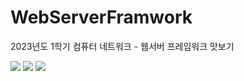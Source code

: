 # WebServerFramwork
2023년도 1학기 컴퓨터 네트워크 - 웹서버 프레임워크 맛보기


<div>
<img src="https://img.shields.io/badge/flask-000000?style=for-the-badge&logo=flask&logoColor=white">
<img src="https://img.shields.io/badge/express-000000?style=for-the-badge&logo=express&logoColor=white">
<img src="https://img.shields.io/badge/rails-D30001?style=for-the-badge&logo=rubyonrails&logoColor=white">
</div>
